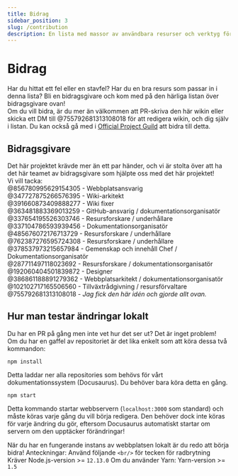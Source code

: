 ```yaml
---
title: Bidrag
sidebar_position: 3
slug: /contribution
description: En lista med massor av användbara resurser och verktyg för alla typer av användare, från nybörjare till avancerade användare.
---
```


# Bidrag

Har du hittat ett fel eller en stavfel? Har du en bra resurs som passar in i denna lista? Bli en bidragsgivare och kom med på den härliga listan över bidragsgivare ovan!<br/>
Om du vill bidra, är du mer än välkommen att PR-skriva den här wikin eller skicka ett DM till @755792681313108018 för att redigera wikin, och dig själv i listan.
Du kan också gå med i [Official Project Guild](https://discord.gg/yxbqz9pNxS) att bidra till detta.

## Bidragsgivare

Det här projektet krävde mer än ett par händer, och vi är stolta över att ha det här teamet av bidragsgivare som hjälpte oss med det här projektet!<br/>
Vi vill tacka:<br/>
@856780995629154305 - Webbplatsansvarig <br/>
@347727875266576395 - Wiki-arkitekt <br/>
@391660873409888277 - Wiki fixer <br/>
@363481883369013259 - GitHub-ansvarig / dokumentationsorganisatör <br/>
@337654195526303746 - Resursforskare / underhållare <br/>
@337104786593939456 - Dokumentationsorganisatör <br/>
@485676072176713729 - Resursforskare / underhållare <br/>
@762387276595724308 - Resursforskare / underhållare <br/>
@378537973215657984 - Gemenskap och innehåll Chef / Dokumentationsorganisatör <br/>
@287711497118023692 - Resursforskare / dokumentationsorganisatör <br/>
@192060404501839872 - Designer <br/>
@386861188891279362 - Webbplatsarkitekt / dokumentationsorganisatör <br/>
@102102717165506560 - Tillväxtrådgivning / resursförvaltare <br/>
@755792681313108018 - *Jag fick den här idén och gjorde allt ovan.*

## Hur man testar ändringar lokalt

Du har en  PR på gång men inte vet hur det ser ut? Det är inget problem! <br/>
Om du har en gaffel av repositoriet är det lika enkelt som att köra dessa två kommandon:

```
npm install
```

Detta laddar ner alla repositories som behövs för vårt dokumentationssystem (Docusaurus). Du behöver bara köra detta en gång.

```
npm start
```

Detta kommando startar webbservern (``localhost:3000`` som standard) och måste köras varje gång du vill börja redigera.
Den behöver dock inte köras för varje ändring du gör, eftersom Docusaurus automatiskt startar om servern om den upptäcker förändringar!

När du har en fungerande instans av webbplatsen lokalt är du redo att börja bidra!
Anteckningar: Använd följande ``<br/>`` för tecken för radbrytning <br/>
Kräver Node.js-version >= ``12.13.0``
Om du använder Yarn: Yarn-version >= ``1.5``
